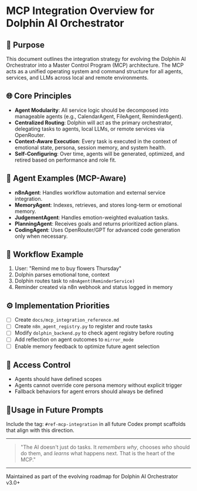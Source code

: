# MCP Integration Overview for Dolphin AI Orchestrator

## 🧠 Purpose
This document outlines the integration strategy for evolving the Dolphin AI Orchestrator into a Master Control Program (MCP) architecture. The MCP acts as a unified operating system and command structure for all agents, services, and LLMs across local and remote environments.

## 🌐 Core Principles
- **Agent Modularity**: All service logic should be decomposed into manageable agents (e.g., CalendarAgent, FileAgent, ReminderAgent).
- **Centralized Routing**: Dolphin will act as the primary orchestrator, delegating tasks to agents, local LLMs, or remote services via OpenRouter.
- **Context-Aware Execution**: Every task is executed in the context of emotional state, persona, session memory, and system health.
- **Self-Configuring**: Over time, agents will be generated, optimized, and retired based on performance and role fit.

## 🔗 Agent Examples (MCP-Aware)
- **n8nAgent**: Handles workflow automation and external service integration.
- **MemoryAgent**: Indexes, retrieves, and stores long-term or emotional memory.
- **JudgementAgent**: Handles emotion-weighted evaluation tasks.
- **PlanningAgent**: Receives goals and returns prioritized action plans.
- **CodingAgent**: Uses OpenRouter/GPT for advanced code generation only when necessary.

## 🧩 Workflow Example
1. User: "Remind me to buy flowers Thursday"
2. Dolphin parses emotional tone, context
3. Dolphin routes task to `n8nAgent(ReminderService)`
4. Reminder created via n8n webhook and status logged in memory

## ⚙️ Implementation Priorities
- [ ] Create `docs/mcp_integration_reference.md`
- [ ] Create `n8n_agent_registry.py` to register and route tasks
- [ ] Modify `dolphin_backend.py` to check agent registry before routing
- [ ] Add reflection on agent outcomes to `mirror_mode`
- [ ] Enable memory feedback to optimize future agent selection

## 🔐 Access Control
- Agents should have defined scopes
- Agents cannot override core persona memory without explicit trigger
- Fallback behaviors for agent errors should always be defined

## 📍Usage in Future Prompts
Include the tag: `#ref-mcp-integration` in all future Codex prompt scaffolds that align with this direction.

---

> "The AI doesn't just do tasks. It *remembers why*, chooses *who* should do them, and *learns* what happens next. That is the heart of the MCP."

---

Maintained as part of the evolving roadmap for Dolphin AI Orchestrator v3.0+

